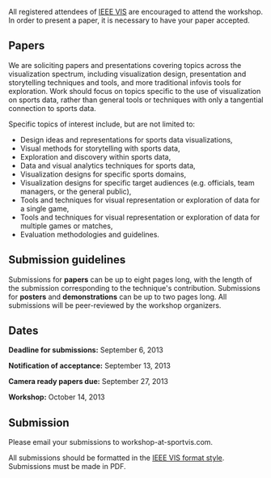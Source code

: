 All registered attendees of [IEEE VIS](http://ieeevis.org) are encouraged to attend the workshop. In order to present a paper, it is necessary to have your paper accepted.

Papers
------
We are soliciting papers and presentations covering topics across the visualization spectrum, including visualization design, presentation and storytelling techniques and tools, and more traditional infovis tools for exploration. Work should focus on topics specific to the use of visualization on sports data, rather than general tools or techniques with only a tangential connection to sports data.

Specific topics of interest include, but are not limited to:

* Design ideas and representations for sports data visualizations,
* Visual methods for storytelling with sports data,
* Exploration and discovery within sports data,
* Data and visual analytics techniques for sports data,
* Visualization designs for specific sports domains,
* Visualization designs for specific target audiences (e.g. officials, team managers, or the general public),
* Tools and techniques for visual representation or exploration of data for a single game,
* Tools and techniques for visual representation or exploration of data for multiple games or matches,
* Evaluation methodologies and guidelines.

Submission guidelines
---------------------
Submissions for **papers** can be up to eight pages long, with the length of the submission corresponding to the technique's contribution. Submissions for **posters** and **demonstrations** can be up to two pages long. All submissions will be peer-reviewed by the workshop organizers.

Dates
-----
**Deadline for submissions:** September 6, 2013

**Notification of acceptance:** September 13, 2013

**Camera ready papers due:**  September 27, 2013

**Workshop:** October 14, 2013

Submission
----------
Please email your submissions to workshop-at-sportvis.com.

All submissions should be formatted in the [IEEE VIS format style](http://www.cs.sfu.ca/~vis/Tasks/camera_tvcg.html). Submissions must be made in PDF.


